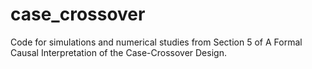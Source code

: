 # case_crossover
Code for simulations and numerical studies from Section 5 of A Formal Causal Interpretation of the Case-Crossover Design.
